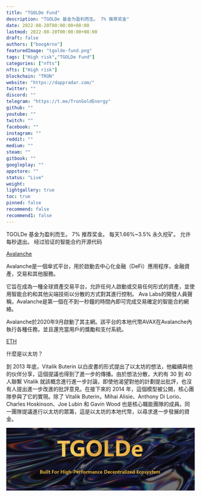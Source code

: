 ```yaml
---
title: "TGOLDe Fund"
description: "TGOLDe 基金为盈利而生。 7% 推荐奖金"
date: 2022-08-20T00:00:00+08:00
lastmod: 2022-08-20T00:00:00+08:00
draft: false
authors: ["boogArno"]
featuredImage: "tgolde-fund.png"
tags: ["High risk","TGOLDe Fund"]
categories: ["nfts"]
nfts: ["High risk"]
blockchain: "TRON"
website: "https://dappradar.com/"
twitter: ""
discord: ""
telegram: "https://t.me/TronGoldEnergy"
github: ""
youtube: ""
twitch: ""
facebook: ""
instagram: ""
reddit: ""
medium: ""
steam: ""
gitbook: ""
googleplay: ""
appstore: ""
status: "Live"
weight: 
lightgallery: true
toc: true
pinned: false
recommend: false
recommend1: false
---
```

TGOLDe 基金为盈利而生。 7% 推荐奖金。 每天1.66%~3.5% 永久挖矿。 允许每秒退出。 经过验证的智能合约开源代码

[Avalanche](https://www.weixinditu.com/chain/avalanche)

Avalanche是一個傘式平台，用於啟動去中心化金融（DeFi）應用程序，金融資產，交易和其他服務。

它旨在成為一種全球資產交易平台，允許任何人啟動或交易任何形式的資產，並使用智能合約和其他尖端技術以分散的方式對其進行控制。 Ava Labs的開發人員聲稱，Avalanche是第一個在不到一秒鐘的時間內即可完成交易確定的智能合約網絡。

Avalanche於2020年9月啟動了其主網。該平台的本地代幣AVAX在Avalanche內執行各種任務，並且還充當用戶的獎勵和支付系統。

[ETH](https://www.weixinditu.com/chain/ethereum)

什麼是以太坊？

 到 2013 年底，Vitalik Buterin 以白皮書的形式提出了以太坊的想法，他繼續與他的伙伴分享，這個提議也得到了進一步的傳播。由於想法分散，大約有 30 到 40 人聯繫 Vitalik 就該概念進行進一步討論，即使他渴望對他的計劃提出批評，也沒有人提出進一步改進的批評意見。在接下來的 2014 年，這個模型被公開，核心團隊參與了它的實現。除了 Vitalik Buterin，Mihai Alisie、Anthony Di Lorio、Charles Hoskinson、Joe Lubin 和 Gavin Wood 也是核心職能團隊的成員。同一團隊提議進行以太坊的眾籌，這是以太坊的本地代幣，以尋求進一步發展的資金。

![1080x360](1080x360.jpg)



